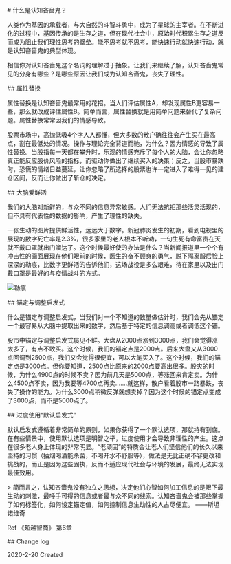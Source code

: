 \# 什么是认知吝啬鬼？

人类作为基因的承载者，与大自然的斗智斗勇中，成为了星球的主宰者。在不断进化的过程中，基因传承的是生存之道，但在现代社会中，原始时代积累生存之道反而成为阻止我们理性思考的壁垒。能不思考就不思考，能快速行动就快速行动，就是认知吝啬鬼的典型体现。

相信你对认知吝啬鬼这个名词的理解过于抽象。让我们来继续了解，认知吝啬鬼常见的分身有哪些？是哪些原因让我们成为认知吝啬鬼，丧失了理性。

\## 属性替换

属性替换是认知吝啬鬼最常用的花招。当人们评估属性A，却发现属性B更容易一些，那么就改成评估属性B。简单而言，属性替换就是用简单问题来替代了复杂问题。属性替换常常因我们的情感导致。

股票市场中，高抛低吸4个字人人都懂，但大多数的散户确往往会产生买在最高点，割在最低处的情况。操作与理论完全背道而驰，为什么？因为情感的导致了属性替换。当股指每一天都在攀升时，乐观的情感充斥了每个人的大脑，会让你忽略真正能反应股价风险的指标，而驱动你做出了继续买入的决策；反之，当股市暴跌时，恐慌的情绪日益蔓延，让你忽略了所选择的股票也许一定进入了难得一见的建仓区间，反而让你做出了斩仓的决定。

\## 大脑爱鲜活

我们的大脑对新鲜的，与众不同的信息异常敏感。人们无法抗拒那些活灵活现的，但不具有代表性的数据的影响，产生了理性的缺失。

一张生动的图片提供鲜活性，远远大于数字。新冠肺炎发生的初期，看到电视里的展现的数字死亡率是2.3%，很多家里的老人根本不听劝，一句生死有命富贵在天就不戴口罩就出门溜达了。这个时候最好使的办法是什么？当新闻报道里一个个有冲击性的画面展现在他们眼前的时候，医生的奋不顾身的勇气，脱下隔离服后脸上深深的勒痕，比数字更鲜活的告诉他们，这场战役是多么艰难，待在家里以及出门戴口罩是最好的与疫情战斗的方式。

![勒痕](/Users/yaohui.gao/Downloads/勒痕.png)

\## 锚定与调整启发式

什么是锚定与调整启发式，当我们对一个不知道的数量做估计时，我们会先从锚定一个最容易从大脑中提取出来的数字，然后基于特定的信息调高或者调低这个锚。

股市中锚定与调整启发式屡见不鲜。大盘从2000点涨到3000点，我们会觉得涨太多了，有点不敢买。这个时候，我们的锚定点是2000点。后来大盘又从3000点回调到2500点，我们又会觉得很便宜，可以大笔买入了。这个时候，我们的锚定点是3000点。但你要知道，2500点比原来的2000点要高出很多。股灾的时候，为什么4900点的时候不卖？因为前几天是5000点，等涨回来肯定卖。为什么4500点不卖，因为我要等4700点再卖.......就这样，散户看着股市一路暴跌，丧失了操作的能力。为什么3000点稍微反弹就想卖掉？因为这个时候的锚定点变成了3000点，而不是5000点了。

\## 过度使用“默认启发式”

默认启发式遵循着非常简单的原则，如果你获得了一个默认选项，那就持有到底。在有些情景中，使用默认选项是明智之举，过度使用才会导致非理性的产生。这点在很多老人身上体现的非常明显。“老顽固”的特质会让老人们坚信他们的长久以来坚持的习惯（抽烟喝酒能杀菌，不喝开水不舒服等），做法是无比正确不容更改和挑战的，而正是因为这些固执，反而不适应现代社会与环境的发展，最终无法实现最佳效用。

\> 简而言之，认知吝啬鬼没有独立之思想，决定他们心智如何加工信息的是眼下最生动的刺激，最唾手可得的信息或者最与众不同的线索。认知吝啬鬼会被那些掌握了如何标签化，如何设定锚定值，如何控制信息生动性的人占尽便宜。 ——斯坦诺维奇

Ref 《超越智商》 第6章

\## Change log

2020-2-20 Created